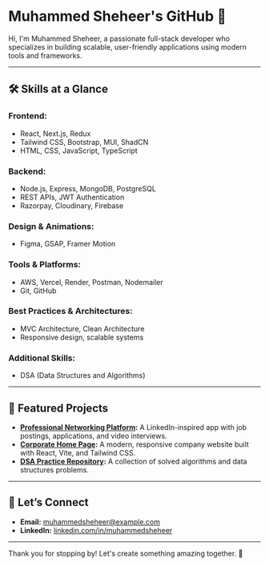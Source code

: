 # Muhammed Sheheer's GitHub 🌟

Hi, I'm Muhammed Sheheer, a passionate full-stack developer who specializes in building scalable, user-friendly applications using modern tools and frameworks.

---

## 🛠️ Skills at a Glance

### Frontend:
- React, Next.js, Redux
- Tailwind CSS, Bootstrap, MUI, ShadCN
- HTML, CSS, JavaScript, TypeScript

### Backend:
- Node.js, Express, MongoDB, PostgreSQL
- REST APIs, JWT Authentication
- Razorpay, Cloudinary, Firebase

### Design & Animations:
- Figma, GSAP, Framer Motion

### Tools & Platforms:
- AWS, Vercel, Render, Postman, Nodemailer
- Git, GitHub

### Best Practices & Architectures:
- MVC Architecture, Clean Architecture
- Responsive design, scalable systems

### Additional Skills:
- DSA (Data Structures and Algorithms)

---

## 🌟 Featured Projects

- **[Professional Networking Platform](https://github.com/muhammedsheheer/project-link):** A LinkedIn-inspired app with job postings, applications, and video interviews.
- **[Corporate Home Page](https://github.com/muhammedsheheer/homepage-link):** A modern, responsive company website built with React, Vite, and Tailwind CSS.
- **[DSA Practice Repository](https://github.com/muhammedsheheer/dsa-link):** A collection of solved algorithms and data structures problems.

---

## 🤝 Let’s Connect

- **Email:** [muhammedsheheer@example.com](mailto:muhammedsheheer@example.com)
- **LinkedIn:** [linkedin.com/in/muhammedsheheer](https://linkedin.com/in/muhammedsheheer)

---

Thank you for stopping by! Let's create something amazing together. 🚀

